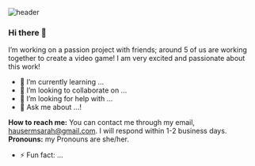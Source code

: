 ![header](https://github.com/hausermsarah/hausermsarah/assets/123280964/6db2fa68-b117-44f2-abd7-fd2f69def76c)
### Hi there 👋

 I’m working on a passion project with friends; around 5 of us are working together to create a video game! I am very excited and passionate about this work! 
- 🌱 I’m currently learning ...
- 👯 I’m looking to collaborate on ...
- 🤔 I’m looking for help with ...
- 💬 Ask me about ...!

**How to reach me:** You can contact me through my email, hausermsarah@gmail.com. I will respond within 1-2 business days.
**Pronouns:** my Pronouns are she/her.
- ⚡ Fun fact: ...


